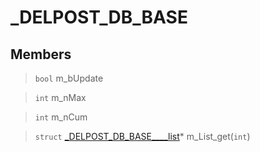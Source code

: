 # _DELPOST_DB_BASE
 
## Members
 
> `bool` m_bUpdate
 
> `int` m_nMax
 
> `int` m_nCum
 
> `struct` [_DELPOST_DB_BASE____list](lua/classes/_DELPOST_DB_BASE____list.md)* m_List_get(`int`)
 
